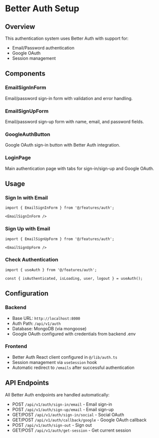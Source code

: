 # Better Auth Setup

## Overview
This authentication system uses Better Auth with support for:
- Email/Password authentication
- Google OAuth
- Session management

## Components

### EmailSignInForm
Email/password sign-in form with validation and error handling.

### EmailSignUpForm
Email/password sign-up form with name, email, and password fields.

### GoogleAuthButton
Google OAuth sign-in button with Better Auth integration.

### LoginPage
Main authentication page with tabs for sign-in/sign-up and Google OAuth.

## Usage

### Sign In with Email
```tsx
import { EmailSignInForm } from '@/features/auth';

<EmailSignInForm />
```

### Sign Up with Email
```tsx
import { EmailSignUpForm } from '@/features/auth';

<EmailSignUpForm />
```

### Check Authentication
```tsx
import { useAuth } from '@/features/auth';

const { isAuthenticated, isLoading, user, logout } = useAuth();
```

## Configuration

### Backend
- Base URL: `http://localhost:8000`
- Auth Path: `/api/v1/auth`
- Database: MongoDB (via mongoose)
- Google OAuth configured with credentials from backend .env

### Frontend
- Better Auth React client configured in `@/lib/auth.ts`
- Session management via `useSession` hook
- Automatic redirect to `/emails` after successful authentication

## API Endpoints

All Better Auth endpoints are handled automatically:
- POST `/api/v1/auth/sign-in/email` - Email sign-in
- POST `/api/v1/auth/sign-up/email` - Email sign-up
- GET/POST `/api/v1/auth/sign-in/social` - Social OAuth
- GET/POST `/api/v1/auth/callback/google` - Google OAuth callback
- POST `/api/v1/auth/sign-out` - Sign out
- GET/POST `/api/v1/auth/get-session` - Get current session
